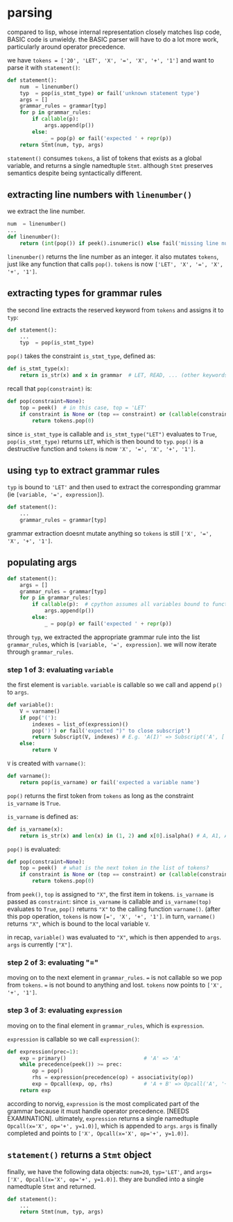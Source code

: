 # parsing
compared to lisp, whose internal representation closely matches lisp code, BASIC code is unwieldy. the BASIC parser will have to do a lot more work, particularly around operator precedence. 

we have `tokens = ['20', 'LET', 'X', '=', 'X', '+', '1']` and want to parse it with `statement()`:
```python
def statement():
    num  = linenumber()
    typ  = pop(is_stmt_type) or fail('unknown statement type')
    args = []
    grammar_rules = grammar[typ]
    for p in grammar_rules:
        if callable(p):
            args.append(p())
        else:
            _ = pop(p) or fail('expected ' + repr(p))
    return Stmt(num, typ, args)
```
`statement()` consumes `tokens`, a list of tokens that exists as a global variable, and returns a single namedtuple `Stmt`. although `Stmt` preserves semantics despite being syntactically different.

## extracting line numbers with `linenumber()`
we extract the line number.
```python
num  = linenumber()
...
def linenumber():    
    return (int(pop()) if peek().isnumeric() else fail('missing line number'))
```
`linenumber()` returns the line number as an integer. it also mutates `tokens`, just like any function that calls `pop()`. `tokens` is now `['LET', 'X', '=', 'X', '+', '1']`.

## extracting types for grammar rules
the second line extracts the reserved keyword from `tokens` and assigns it to `typ`:
```python
def statement():
    ...
    typ  = pop(is_stmt_type)
```
`pop()` takes the constraint `is_stmt_type`, defined as:
```python
def is_stmt_type(x):  
    return is_str(x) and x in grammar  # LET, READ, ... (other keywords include `READ`, `GOTO`, `FOR`, `STOP`, etc, there are 15 keywords known by the interpreter.)
```
recall that `pop(constraint)` is:
```python
def pop(constraint=None):
    top = peek()  # in this case, top = 'LET'
    if constraint is None or (top == constraint) or (callable(constraint) and constraint(top)):
        return tokens.pop(0)
```
since `is_stmt_type` is callable and `is_stmt_type("LET")` evaluates to `True`, `pop(is_stmt_type)` returns `LET`, which is then bound to `typ`. `pop()` is a destructive function and `tokens` is now `'X', '=', 'X', '+', '1']`.

## using `typ` to extract grammar rules
`typ` is bound to `'LET'` and then used to extract the corresponding grammar (ie `[variable, '=', expression]`).

```python
def statement():
    ...
    grammar_rules = grammar[typ]
```
grammar extraction doesnt mutate anything so `tokens` is still `['X', '=', 'X', '+', '1']`. 

## populating args
```python
def statement():
    args = []
    grammar_rules = grammar[typ]
    for p in grammar_rules:
        if callable(p):  # cpython assumes all variables bound to functions are callable
            args.append(p())
        else:
            _ = pop(p) or fail('expected ' + repr(p))
```
through `typ`, we extracted the appropriate grammar rule into the list `grammar_rules`, which is `[variable, '=', expression]`. we will now iterate through `grammar_rules`.

### step 1 of 3: evaluating `variable`
the first element is `variable`. `variable` is callable so we call and append `p()` to `args`. 
```python
def variable(): 
    V = varname()
    if pop('('):
        indexes = list_of(expression)()
        pop(')') or fail('expected ")" to close subscript')
        return Subscript(V, indexes) # E.g. 'A(I)' => Subscript('A', ['I'])
    else: 
        return V  
```  
`V` is created with `varname()`:
```python
def varname():       
    return pop(is_varname) or fail('expected a variable name')
```
`pop()` returns the first token from `tokens` as long as the constraint `is_varname` is `True`. 

`is_varname` is defined as:
```python
def is_varname(x):
    return is_str(x) and len(x) in (1, 2) and x[0].isalpha() # A, A1, A2, B, ...
```

`pop()` is evaluated:
```python
def pop(constraint=None):
    top = peek()  # what is the next token in the list of tokens?
    if constraint is None or (top == constraint) or (callable(constraint) and constraint(top)):
        return tokens.pop(0)
```
from `peek()`, `top` is assigned to `"X"`, the first item in tokens. `is_varname` is passed as `constraint`: since `is_varname` is callable and `is_varname(top)` evaluates to `True`, `pop()` returns `"X"` to the calling function `varname()`. (after this pop operation, `tokens` is now `[=', 'X', '+', '1']`. in turn, `varname()` returns `"X"`, which is bound to the local variable `V`.

in recap, `variable()` was evaluated to `"X"`, which is then appended to `args`. `args` is currently `["X"]`.

### step 2 of 3: evaluating "="

moving on to the next element in `grammar_rules`. `=` is not callable so we pop from `tokens`. `=` is not bound to anything and lost. `tokens` now points to `['X', '+', '1']`.

### step 3 of 3: evaluating `expression`
moving on to the final element in `grammar_rules`, which is `expression`. 

`expression` is callable so we call `expression()`:
```python
def expression(prec=1): 
    exp = primary()                         # 'A' => 'A'
    while precedence(peek()) >= prec:
        op = pop()
        rhs = expression(precedence(op) + associativity(op))
        exp = Opcall(exp, op, rhs)          # 'A + B' => Opcall('A', '+', 'B')
    return exp
```
according to norvig, `expression` is the most complicated part of the grammar because it must handle operator precedence. [NEEDS EXAMINATION]. ultimately, `expression` returns a single namedtuple `Opcall(x='X', op='+', y=1.0)]`, which is appended to `args`. `args` is finally completed and points to `['X', Opcall(x='X', op='+', y=1.0)]`.

## `statement()` returns a `Stmt` object
finally, we have the following data objects: `num=20`, `typ='LET'`, and `args=['X', Opcall(x='X', op='+', y=1.0)]`. they are bundled into a single namedtuple `Stmt` and returned.
```python
def statement():
    ...
    return Stmt(num, typ, args)
```
